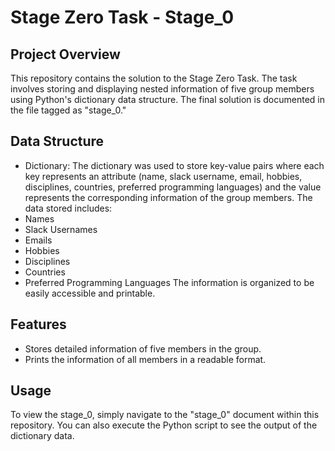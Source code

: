 # Stage Zero Task - Stage_0
## Project Overview
This repository contains the solution to the Stage Zero Task.
The task involves storing and displaying nested information of five group members using Python's dictionary data structure.
The final solution is documented in the file tagged as "stage_0."
## Data Structure
- Dictionary: The dictionary was used to store key-value pairs where each key represents an attribute (name, slack username, email, hobbies, disciplines, countries, preferred programming languages) and the value represents the corresponding information of the group members.
The data stored includes:
- Names
- Slack Usernames
- Emails
- Hobbies
- Disciplines
- Countries
- Preferred Programming Languages
The information is organized to be easily accessible and printable.
## Features
- Stores detailed information of five members in the group.
- Prints the information of all members in a readable format.
## Usage
To view the stage_0, simply navigate to the "stage_0" document within this repository. You can also execute the Python script to see the output of the dictionary data.
